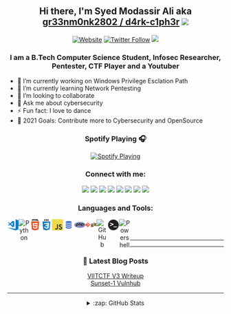 <h2 align="center">Hi there, I'm Syed Modassir Ali aka<a href="https://gr33nm0nk2802.github.io/" target="_blank"> gr33nm0nk2802 / d4rk-c1ph3r</a> <img
src="https://media.giphy.com/media/mA28dHGEU8Us36wEYJ/giphy.gif" height="28" /></h2>

<div align="center">
  
[![Website](https://img.shields.io/website?label=My%20Blog&style=flat-square&url=https%3A%2F%2Fgr33nm0nk2802.github.io)](https://gr33nm0nk2802.github.io)
[![Twitter Follow](https://img.shields.io/twitter/follow/gr33nm0nk2802?color=1DA1F2&logo=twitter&style=flat-square)](https://twitter.com/intent/follow?original_referer=https%3A%2F%2Fgithub.com%2Fgr33nm0nk2802&screen_name=gr33nm0nk2802)
![](https://komarev.com/ghpvc/?username=d4rk-c1ph3r&style=flat-square)

<!--
**d4rk-c1ph3r/d4rk-c1ph3r** is a ✨ _special_ ✨ repository because its `README.md` (this file) appears on your GitHub profile.
-->

<h3 align="center"> I am a B.Tech Computer Science Student, Infosec Researcher, Pentester, CTF Player and a Youtuber </h3>
<div align="left" style="margin-left="30px">
  <ul>
    <li>🔭 I’m currently working on Windows Privilege Esclation Path</li>
    <li>🌱 I’m currently learning Network Pentesting</li>
    <li>👯 I’m looking to collaborate </li>
    <li>💬 Ask me about cybersecurity</li>  
    <li>⚡ Fun fact: I love to dance</li>
    <li>🥅 2021 Goals: Contribute more to Cybersecurity and OpenSource</li>  
  </ul>
</div>


### Spotify Playing 🎧

[<img src="https://now-playing-codestackr.vercel.app/api/spotify-playing" alt="Spotify Playing" width="350" />](https://open.spotify.com/user/swyqyimdc12jajde4vpwd2x1b)

### Connect with me:

[<img src="https://img.shields.io/website?style=for-the-badge&url=https%3A%2F%2Fgr33nm0nk2802.github.io" />][website]
[<img src="https://img.shields.io/badge/LinkedIn-0077B5?style=for-the-badge&logo=linkedin&logoColor=white" />][linkedin]
[<img src="https://img.shields.io/badge/Gmail-D14836?style=for-the-badge&logo=gmail&logoColor=white"/>][gmail]
[<img src="https://img.shields.io/badge/Twitter-1DA1F2?style=for-the-badge&logo=twitter&logoColor=white" />][twitter]
[<img src="https://img.shields.io/badge/WhatsApp-25D366?style=for-the-badge&logo=whatsapp&logoColor=white" />][whatsapp]
[<img src="https://img.shields.io/badge/Telegram-2CA5E0?style=for-the-badge&logo=telegram&logoColor=white" />][telegram]
[<img src="https://img.shields.io/badge/YouTube-FF0000?style=for-the-badge&logo=youtube&logoColor=white" />][youtube]
[<img src="https://img.shields.io/badge/Instagram-E4405F?style=for-the-badge&logo=instagram&logoColor=white" />][instagram]
<br />

### Languages and Tools:

<img align="left" alt="Visual Studio Code" width="26px" src="https://raw.githubusercontent.com/github/explore/80688e429a7d4ef2fca1e82350fe8e3517d3494d/topics/visual-studio-code/visual-studio-code.png" />
<img align="left" alt="Python" width="26px" src="https://raw.githubusercontent.com/rahul-jha98/README_icons/main/language_and_tools/square/python/python.png" />
<img align="left" alt="HTML5" width="26px" src="https://raw.githubusercontent.com/github/explore/80688e429a7d4ef2fca1e82350fe8e3517d3494d/topics/html/html.png" />
<img align="left" alt="CSS3" width="26px" src="https://raw.githubusercontent.com/github/explore/80688e429a7d4ef2fca1e82350fe8e3517d3494d/topics/css/css.png" />
<img align="left" alt="JavaScript" width="26px" src="https://raw.githubusercontent.com/github/explore/80688e429a7d4ef2fca1e82350fe8e3517d3494d/topics/javascript/javascript.png" />
<img align="left" alt="SQL" width="26px" src="https://raw.githubusercontent.com/github/explore/80688e429a7d4ef2fca1e82350fe8e3517d3494d/topics/sql/sql.png" />
<img align="left" alt="SQL" width="26px" src="https://raw.githubusercontent.com/github/explore/80688e429a7d4ef2fca1e82350fe8e3517d3494d/topics/php/php.png" />
<img align="left" alt="Git" width="26px" src="https://raw.githubusercontent.com/github/explore/80688e429a7d4ef2fca1e82350fe8e3517d3494d/topics/git/git.png" />
<img align="left" alt="GitHub" width="26px" src="https://github.githubassets.com/images/modules/logos_page/Octocat.png" />
<img align="left" alt="Terminal" width="26px" src="https://raw.githubusercontent.com/github/explore/80688e429a7d4ef2fca1e82350fe8e3517d3494d/topics/terminal/terminal.png" />
<img align="left" alt="Powershell" width="26px" src="https://raw.githubusercontent.com/PowerShell/PowerShell/master/assets/ps_black_64.svg" />
<br />
<br />

---

<!-- <h3> 📺 Latest YouTube Videos </h3> -->

<!-- YOUTUBE:START -->
<!-- [Fancy Burger Menu Button - Animated CSS Effects (2021)](https://www.youtube.com/watch?v=6HS8owNMCb4)
- [YouTube Rewind 2020 - Web Dev Edition!](https://www.youtube.com/watch?v=F9ON_E6-y1E)
- ["Glassmorphism" Frosted Glass Credit Card Form with Validation | HTML, CSS, JavaScript](https://www.youtube.com/watch?v=jEa9YyRqE1U)
- [STOP Declaring IDs!?! JavaScript Global Variables Best Practices](https://www.youtube.com/watch?v=cve1gYV7jWk)
- [This is ALL you NEED to Become a Web Developer Today (2021)](https://www.youtube.com/watch?v=LTwFX-hitQo) -->
<!-- YOUTUBE:END -->

<!-- ➡️ [more videos...](https://youtube.com/codestackr) -->

---

<h3>📕 Latest Blog Posts</h3>

<!-- BLOG-POST-LIST:START -->
[VIITCTF V3 Writeup](https://gr33nm0nk2802.github.io/posts/viitctf/)<br> 
[Sunset-1 Vulnhub](https://gr33nm0nk2802.github.io/posts/sunset1/)
<!-- BLOG-POST-LIST:END -->


---


<details>
  <summary>:zap: GitHub Stats</summary>
  <img align="left" alt="GitHub Stats" src="https://github-readme-stats.d4rk-c1ph3r.vercel.app/api?username=d4rk-c1ph3r&show_icons=true&hide_border=true" />
</details>

[website]: https://gr33nm0nk2802.github.io
[whatsapp]: https://wa.me/9875575784
[telegram]: https://t.me/gr33nm0nk2802
[twitter]: https://twitter.com/gr33nm0nk2802
[gmail]: mailto:sm2315@cse.jgec.ac.in
[youtube]: https://youtube.com/
[instagram]: https://instagram.com/d4rk_c1ph3r
[linkedin]: https://linkedin.com/in/gr33nm0nk2802
[programmingplaylist]: https://www.youtube.com/
